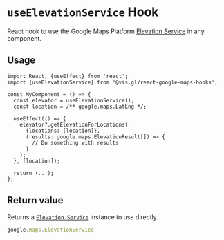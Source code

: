 # `useElevationService` Hook

React hook to use the Google Maps Platform [Elevation Service](https://developers.google.com/maps/documentation/javascript/elevation) in any component.

## Usage

```tsx
import React, {useEffect} from 'react';
import {useElevationService} from '@vis.gl/react-google-maps-hooks';

const MyComponent = () => {
  const elevator = useElevationService();
  const location = /** google.maps.LatLng */;

  useEffect(() => {
    elevator?.getElevationForLocations(
      {locations: [location]},
      (results: google.maps.ElevationResult[]) => {
        // Do something with results
      }
    );
  }, [location]);

  return (...);
};
```

## Return value

Returns a [`Elevation Service`](https://developers.google.com/maps/documentation/javascript/elevation) instance to use directly.

```TypeScript
google.maps.ElevationService
```
